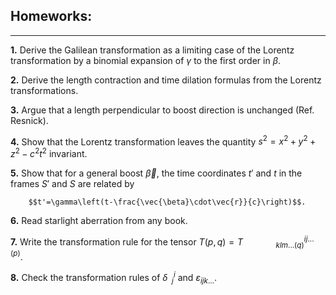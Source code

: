 ## Homeworks:
---

**1.**  Derive the Galilean transformation as a limiting case of the Lorentz transformation by a binomial expansion of $\gamma$ to the first order in $\beta$.

**2.**  Derive the length contraction and time dilation formulas from the Lorentz transformations.

**3.**  Argue that a length perpendicular to boost direction is unchanged (Ref. Resnick).

**4.**  Show that the Lorentz transformation leaves the quantity $s^2=x^2+y^2+z^2-c^2t^2$ invariant.

**5.**  Show that for a general boost $\vec{\beta}$, the time coordinates $t'$ and $t$ in the frames $S'$ and $S$ are related by
        
        $$t'=\gamma\left(t-\frac{\vec{\beta}\cdot\vec{r}}{c}\right)$$.

**6.**  Read starlight aberration from any book.

**7.**  Write the transformation rule for the tensor $T(p, q)=T^{ij...(p)}_{\ \ \ \ \ \ \ \ \ \ \ \ \ \ \ \ klm...(q)}$.

**8.**  Check the transformation rules of $\delta^{i} _{\ \ j}$ and $\varepsilon _{ijk...}$.

